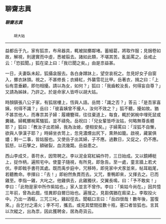 

## 聊齋志異

##### 聊齋志異
　　`胡大姑`

* * *

益都岳于九，家有狐祟，布帛器具，輒被拋擲鄰堵。蓄細葛，將取作服；見捆卷如故，解視，則邊實而中虛，悉被翦去。諸如此類，不堪其苦。亂詬罵之。岳戒止云：「恐狐聞。」狐在梁上曰：「我已聞之矣。」由是祟益甚。

一日，夫妻臥未起，狐攝衾服去。各白身蹲牀上，望空哀祝之。忽見好女子自窗入，擲衣牀頭。視之，不甚修長；衣絳紅，外襲雪花比甲。岳著衣，揖之曰：「上仙有意垂顧，即勿相擾。請以為女，如何？」狐曰：「我齒較汝長，何得妄自尊？」又請為姊妹，乃許之。於是命家人皆呼以胡大姑。

時顏鎮張八公子家，有狐居樓上，恆與人語。岳問：「識之否？」答云：「是吾家喜姨，何得不識？」岳曰：「彼喜姨曾不擾人，汝何不效之？」狐不聽，擾如故。猶不甚祟他人，而專祟其子婦：履襪簪珥，往往棄道上，每食，輒於粥椀中埋死鼠或糞穢。婦輒擲椀罵騷狐，並不禱免。岳祝曰：「兒女輩皆呼汝姑，何略無尊長體耶？」狐曰：「教汝子出若婦，我為汝媳，便相安矣。」子婦罵曰：「淫狐不自慚，欲與人爭漢子耶？」時婦坐衣笥上，忽見濃煙出尻下，熏熱如籠。啟視，藏裳俱燼；剩一二事，皆姑服也。又使岳子出其婦，子不應。過數日，又促之，仍不應。狐怒，以石擊之，額破裂，血流幾斃。岳益患之。

西山李成爻，善符水，因幣聘之。李以泥金寫紅絹作符，三日始成。又以鏡縛梃上，捉作柄，遍照宅中。使童子隨視，有所見，即急告。至一處，童言牆上若犬伏。李即戟手書符其處。既而禹步庭中，咒移時，即見家中犬豕並來，帖耳戢尾，若聽教命。李揮曰：「去！」即紛然魚貫而去。又咒，羣鴨即來，又揮去之。已而雞至。李指一雞，大叱之。他雞俱去，此雞獨伏，交翼長鳴，曰：「予不敢矣！」李曰：「此物是家中所作紫姑也。」家人並言不曾作。李曰：「紫姑今尚在。」因共憶三年前，曾為此戲，怪異即自爾日始也。遍搜之，見芻偶猶在廄梁上。李取投火中。乃出一酒瓻，三咒三叱，雞起徑去。聞瓻口言曰：「岳四很哉！數年後，當復來。」岳乞付之湯火；李不可，攜去。或見其壁間挂數十瓶，塞口者皆狐也。言其以次縱之，出為祟，因此獲聘金，居為奇貨云。

* * *

